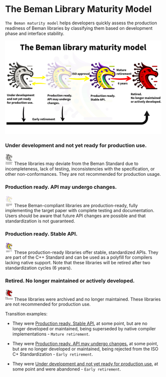 <!--
SPDX-License-Identifier: Apache-2.0 WITH LLVM-exception
-->

# The Beman Library Maturity Model

`The Beman maturity model` helps developers quickly assess the production readiness of Beman libraries by classifying them based on development phase and interface stability.

<img src="../images/beman_flow-beman_library_maturity_model.png">

### Under development and not yet ready for production use.
<img src="../images/logos/beman_logo-beman_library_under_development.png" style="width:5%; height:auto;"> These libraries may deviate from the Beman Standard due to incompleteness, lack of testing, inconsistencies with the specification, or other non-conformances. They are not recommended for production usage.

### Production ready. API may undergo changes.
<img src="../images/logos/beman_logo-beman_library_production_ready_api_may_undergo_changes.png" style="width:5%; height:auto;"> These Beman-compliant libraries are production-ready, fully implementing the target paper with complete testing and documentation. Users should be aware that future API changes are possible and that standardization is not guaranteed.

### Production ready. Stable API.
<img src="../images/logos/beman_logo-beman_library_production_ready_stable_api.png" style="width:5%; height:auto;"> These production-ready libraries offer stable, standardized APIs.  They are part of the C++ Standard and can be used as a polyfill for compilers lacking native support. Note that these libraries will be retired after two standardization cycles (6 years).

### Retired. No longer maintained or actively developed.
<img src="../images/logos/beman_logo-beman_library_retired.png" style="width:5%; height:auto;"> These libraries were archived and no longer maintained. These libraries are not recommended for production use.

Transition examples:

* They were [Production ready. Stable API.](./BEMAN_LIBRARY_MATURITY_MODEL.md#production-ready-stable-api) at some point, but are no longer developed or maintained, being superseded by native compiler implementations - `Mature retirement`.

* They were [Production ready. API may undergo changes.](./BEMAN_LIBRARY_MATURITY_MODEL.md#production-ready-api-may-undergo-changes) at some point, but are no longer developed or maintained, being rejected from the ISO C+ Standardization - `Early retirement`.

* They were [Under development and not yet ready for production use.](./BEMAN_LIBRARY_MATURITY_MODEL.md#under-development-and-not-yet-ready-for-production-use) at some point and were abandoned - `Early retirement`.

